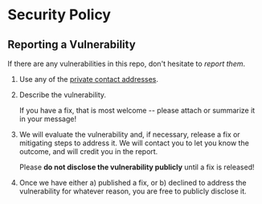 # Security Policy

## Reporting a Vulnerability

If there are any vulnerabilities in this repo, don't hesitate to _report them_.
   
1. Use any of the [private contact addresses](https://github.com/starkware-libs/sn-lbtc#getting-help).
2. Describe the vulnerability.

   If you have a fix, that is most welcome -- please attach or summarize it in your message!

3. We will evaluate the vulnerability and, if necessary, release a fix or mitigating steps to address it. We will contact you to let you know the outcome, and will credit you in the report.

   Please **do not disclose the vulnerability publicly** until a fix is released!

4. Once we have either a) published a fix, or b) declined to address the vulnerability for whatever reason, you are free to publicly disclose it.
